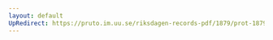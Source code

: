 ```yaml
---
layout: default
UpRedirect: https://pruto.im.uu.se/riksdagen-records-pdf/1879/prot-1879--ak--062.pdf
---
```

